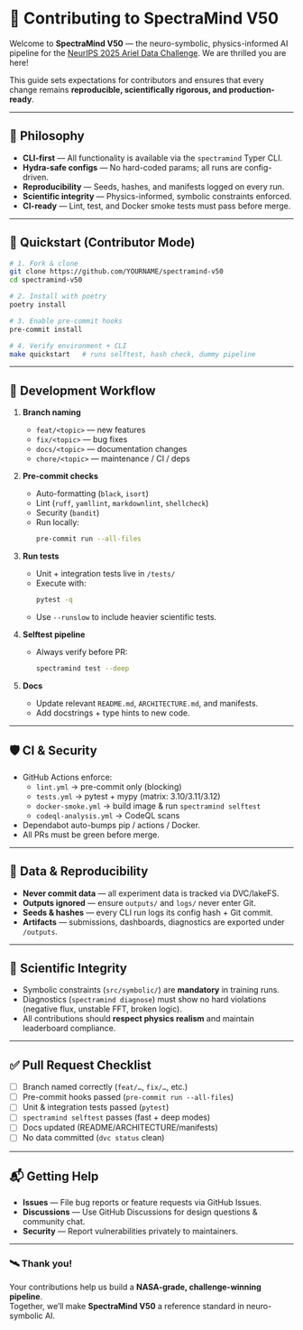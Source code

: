 # 🤝 Contributing to SpectraMind V50

Welcome to **SpectraMind V50** — the neuro-symbolic, physics-informed AI pipeline for the
[NeurIPS 2025 Ariel Data Challenge](https://www.kaggle.com/competitions/neurips-2025-ariel).
We are thrilled you are here!

This guide sets expectations for contributors and ensures that every change remains
**reproducible, scientifically rigorous, and production-ready**.

---

## 📜 Philosophy

- **CLI-first** — All functionality is available via the `spectramind` Typer CLI.
- **Hydra-safe configs** — No hard-coded params; all runs are config-driven.
- **Reproducibility** — Seeds, hashes, and manifests logged on every run.
- **Scientific integrity** — Physics-informed, symbolic constraints enforced.
- **CI-ready** — Lint, test, and Docker smoke tests must pass before merge.

---

## 🚀 Quickstart (Contributor Mode)

```bash
# 1. Fork & clone
git clone https://github.com/YOURNAME/spectramind-v50
cd spectramind-v50

# 2. Install with poetry
poetry install

# 3. Enable pre-commit hooks
pre-commit install

# 4. Verify environment + CLI
make quickstart   # runs selftest, hash check, dummy pipeline
```

---

## 🧪 Development Workflow

1. **Branch naming**
   - `feat/<topic>` — new features
   - `fix/<topic>` — bug fixes
   - `docs/<topic>` — documentation changes
   - `chore/<topic>` — maintenance / CI / deps

2. **Pre-commit checks**
   - Auto-formatting (`black`, `isort`)
   - Lint (`ruff`, `yamllint`, `markdownlint`, `shellcheck`)
   - Security (`bandit`)
   - Run locally:
     ```bash
     pre-commit run --all-files
     ```

3. **Run tests**
   - Unit + integration tests live in `/tests/`
   - Execute with:
     ```bash
     pytest -q
     ```
   - Use `--runslow` to include heavier scientific tests.

4. **Selftest pipeline**
   - Always verify before PR:
     ```bash
     spectramind test --deep
     ```

5. **Docs**
   - Update relevant `README.md`, `ARCHITECTURE.md`, and manifests.
   - Add docstrings + type hints to new code.

---

## 🛡️ CI & Security

- GitHub Actions enforce:
  - `lint.yml` → pre-commit only (blocking)
  - `tests.yml` → pytest + mypy (matrix: 3.10/3.11/3.12)
  - `docker-smoke.yml` → build image & run `spectramind selftest`
  - `codeql-analysis.yml` → CodeQL scans
- Dependabot auto-bumps pip / actions / Docker.
- All PRs must be green before merge.

---

## 📂 Data & Reproducibility

- **Never commit data** — all experiment data is tracked via DVC/lakeFS.
- **Outputs ignored** — ensure `outputs/` and `logs/` never enter Git.
- **Seeds & hashes** — every CLI run logs its config hash + Git commit.
- **Artifacts** — submissions, dashboards, diagnostics are exported under `/outputs`.

---

## 🧭 Scientific Integrity

- Symbolic constraints (`src/symbolic/`) are **mandatory** in training runs.
- Diagnostics (`spectramind diagnose`) must show no hard violations
  (negative flux, unstable FFT, broken logic).
- All contributions should **respect physics realism** and maintain leaderboard compliance.

---

## ✅ Pull Request Checklist

- [ ] Branch named correctly (`feat/…`, `fix/…`, etc.)
- [ ] Pre-commit hooks passed (`pre-commit run --all-files`)
- [ ] Unit & integration tests passed (`pytest`)
- [ ] `spectramind selftest` passes (fast + deep modes)
- [ ] Docs updated (README/ARCHITECTURE/manifests)
- [ ] No data committed (`dvc status` clean)

---

## 📬 Getting Help

- **Issues** — File bug reports or feature requests via GitHub Issues.
- **Discussions** — Use GitHub Discussions for design questions & community chat.
- **Security** — Report vulnerabilities privately to maintainers.

---

### 🛰️ Thank you!

Your contributions help us build a **NASA-grade, challenge-winning pipeline**.  
Together, we’ll make **SpectraMind V50** a reference standard in neuro-symbolic AI.